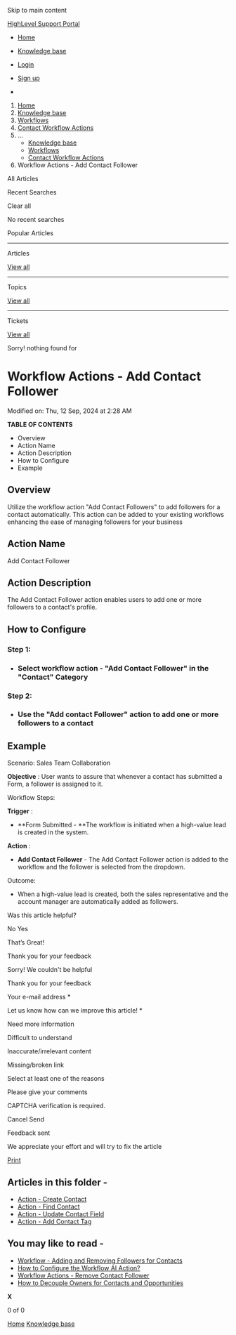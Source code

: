 Skip to main content

[ HighLevel Support Portal ](https://help.gohighlevel.com)

  * [ Home ](/support/home)
  * [ Knowledge base ](/support/solutions)

  * [Login](/support/login)
  * [Sign up](/support/signup)
  * 

  1. [Home](/support/home)
  2. [Knowledge base](/support/solutions)
  3. [Workflows](/support/solutions/48000455132)
  4. [Contact Workflow Actions](/support/solutions/folders/155000000748)
  5. ... 
     * [Knowledge base](/support/solutions)
     * [Workflows](/support/solutions/48000455132)
     * [Contact Workflow Actions](/support/solutions/folders/155000000748)
  6. Workflow Actions - Add Contact Follower

All  Articles 

Recent Searches

Clear all

No recent searches

Popular Articles

* * *

Articles

[View all](/support/search/solutions)

* * *

Topics

[View all](/support/search/topics)

* * *

Tickets

[View all](/support/search/tickets)

Sorry! nothing found for   

# Workflow Actions - Add Contact Follower

Modified on: Thu, 12 Sep, 2024 at 2:28 AM

**TABLE OF CONTENTS**

  * Overview
  * Action Name
  * Action Description
  * How to Configure
  * Example

##   

## Overview

Utilize the workflow action "Add Contact Followers" to add followers for a contact automatically. This action can be added to your existing workflows enhancing the ease of managing followers for your business

## Action Name

Add Contact Follower

## Action Description

The Add Contact Follower action enables users to add one or more followers to a contact's profile.

## How to Configure

### Step 1: 

  * ### Select workflow action - "Add Contact Follower" in the  "Contact" Category

### Step 2: 

  * ### Use the "Add contact Follower" action to add one or more followers to a contact

## Example

Scenario: Sales Team Collaboration

**Objective** : User wants to assure that whenever a contact has submitted a Form, a follower is assigned to it.

Workflow Steps:

**Trigger** :

  * **Form Submitted -  **The workflow is initiated when a high-value lead is created in the system.

**Action** : 

  * **Add Contact Follower** \- The Add Contact Follower action is added to the workflow and the follower is selected from the dropdown.

Outcome:

  * When a high-value lead is created, both the sales representative and the account manager are automatically added as followers.

Was this article helpful?

No  Yes 

That’s Great!

Thank you for your feedback

Sorry! We couldn't be helpful

Thank you for your feedback

Your e-mail address *

Let us know how can we improve this article! *

Need more information 

Difficult to understand 

Inaccurate/irrelevant content 

Missing/broken link 

Select at least one of the reasons 

Please give your comments 

CAPTCHA verification is required. 

Cancel  Send 

Feedback sent

We appreciate your effort and will try to fix the article

[Print](javascript:print\(\))

## Articles in this folder -

  * [Action - Create Contact](/support/solutions/articles/155000002685-action-create-contact)
  * [Action - Find Contact](/support/solutions/articles/155000002686-action-find-contact)
  * [Action - Update Contact Field](/support/solutions/articles/155000002688-action-update-contact-field)
  * [Action - Add Contact Tag](/support/solutions/articles/155000003111-action-add-contact-tag)

## You may like to read -

  * [Workflow - Adding and Removing Followers for Contacts](/support/solutions/articles/155000002109-workflow-adding-and-removing-followers-for-contacts)
  * [How to Configure the Workflow AI Action?](/support/solutions/articles/155000000209-how-to-configure-the-workflow-ai-action-)
  * [Workflow Actions - Remove Contact Follower](/support/solutions/articles/155000003426-workflow-actions-remove-contact-follower)
  * [How to Decouple Owners for Contacts and Opportunities](/support/solutions/articles/155000002273-how-to-decouple-owners-for-contacts-and-opportunities)

**X**

0 of 0 []()

[Home](/support/home) [Knowledge base](/support/solutions)
